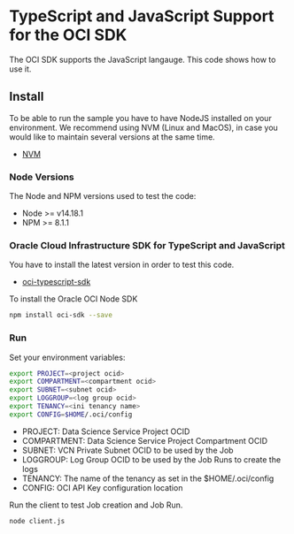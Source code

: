 # TypeScript and JavaScript Support for the OCI SDK

The OCI SDK supports the JavaScript langauge. This code shows how to use it.

## Install

To be able to run the sample you have to have NodeJS installed on your environment. We recommend using NVM (Linux and MacOS), in case you would like to maintain several versions at the same time.

- [NVM](https://github.com/nvm-sh/nvm)

### Node Versions

The Node and NPM versions used to test the code:

- Node >= v14.18.1
- NPM >= 8.1.1

### Oracle Cloud Infrastructure SDK for TypeScript and JavaScript

You have to install the latest version in order to test this code.

- [oci-typescript-sdk](https://github.com/oracle/oci-typescript-sdk)

To install the Oracle OCI Node SDK

```bash
npm install oci-sdk --save
```

### Run

Set your environment variables:

```bash
export PROJECT=<project ocid>
export COMPARTMENT=<compartment ocid>
export SUBNET=<subnet ocid>
export LOGGROUP=<log group ocid>
export TENANCY=<ini tenancy name>
export CONFIG=$HOME/.oci/config
```

- PROJECT: Data Science Service Project OCID
- COMPARTMENT: Data Science Service Project Compartment OCID
- SUBNET: VCN Private Subnet OCID to be used by the Job
- LOGGROUP: Log Group OCID to be used by the Job Runs to create the logs
- TENANCY: The name of the tenancy as set in the $HOME/.oci/config
- CONFIG: OCI API Key configuration location

Run the client to test Job creation and Job Run.

```bash
node client.js
```
